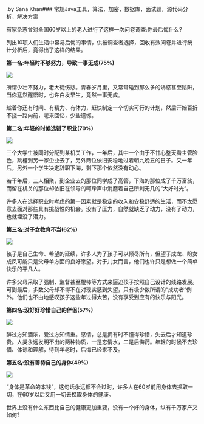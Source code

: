 .by Sana Khan### 常规Java工具，算法，加密，数据库，面试题，源代码分析，解决方案
<br>

有家杂志曾对全国60岁以上的老人进行了这样一次问卷调查:你最后悔什么?

列出10项人们生活中容易后悔的事情，供被调查者选择，回收有效问卷并进行统计分析后，竟得出了这样的结果。

**第一名:年轻时不够努力，导致一事无成(75%)**

![](https://github.com/silence940109/Java/blob/master/image/desktop1.jpg)

所谓少壮不努力，老大徒伤悲。青春岁月里，又常常碰到那么多的诱惑甚至陷阱，当你猛然醒悟时，也许白发早生，竟然一事无成。

趁着你还有时间、有精力、有体力，赶快制定一个切实可行的计划，然后开始百折不挠一路向前，老来回忆，少些遗憾。

**第二名:年轻的时候选错了职业(70%)**

![](https://github.com/silence940109/Java/blob/master/image/desktop2.jpg)

三个大学生被同时分配到某机关工作，一年后，其中一个由于不甘心整天看主管脸色，跳槽到另一家企业去了，另外两位依旧安稳地过着朝九晚五的日子。又一年后，另外一个学生决定辞职下海，剩下那个依然没有动心。

若干年后，三人相聚，到企业去的那位同学成了高管，下海的那位成了千万富翁，而留在机关的那位却依旧在领导的呵斥声中消磨着自己所剩无几的“大好时光”。

许多人在选择职业时考虑的第一因素就是稳定的收入和安稳舒适的生活，而不太愿意去面对那些具有挑战性的机会。没有了压力，自然就缺乏了动力，没有了动力，也就埋没了潜力。

**第三名:对子女教育不当(62%)**

![](https://github.com/silence940109/Java/blob/master/image/desktop13.jpg)

孩子是自己生命、希望的延续，许多人为了孩子可以倾尽所有，但望子成龙、盼女成凤可能只是父母单方面的良好愿望。对于儿女而言，他们也许只是想做一个简单快乐的平凡人。

许多父母采取了强制、监督甚至棍棒等方式来逼迫孩子按照自己设计的线路发展。可到最后，多数父母却不得不在对现实感到失望，只有极少数所谓的“成功者”例外。他们也不由地感叹孩子这些年过得太苦，没有享受到应有的快乐与阳光。

**第四名:没好好珍惜自己的伴侣(57%)**

![](https://github.com/silence940109/Java/blob/master/image/desktop4.jpg)

醉过方知酒浓，爱过方知情重。感情，总是拥有时不懂得珍惜，失去后才知道珍贵。人类永远发明不出的两种物质，一是忘情水，二是后悔药。年轻的时候不去珍惜、体谅和理解，待到年老时，后悔已经来不及。

**第五名:没有善待自己的身体(49%)**

![](https://github.com/silence940109/Java/blob/master/image/desktop5.jpg)

“身体是革命的本钱”，这句话永远都不会过时，许多人在60岁前用身体去换取一切，在60岁以后又用一切去换取身体的健康。

世界上没有什么东西比自己的健康更加重要，没有一个好的身体，纵有千万家产又如何?
